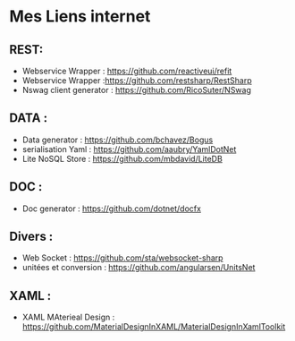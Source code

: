 # Mes Liens internet

## REST:
- Webservice Wrapper : https://github.com/reactiveui/refit
- Webservice Wrapper :https://github.com/restsharp/RestSharp
- Nswag client generator : https://github.com/RicoSuter/NSwag

## DATA :
- Data generator : https://github.com/bchavez/Bogus
- serialisation Yaml : https://github.com/aaubry/YamlDotNet
- Lite NoSQL Store : https://github.com/mbdavid/LiteDB

## DOC :
- Doc generator : https://github.com/dotnet/docfx

## Divers :
- Web Socket : https://github.com/sta/websocket-sharp
- unitées et conversion : https://github.com/angularsen/UnitsNet

## XAML :
- XAML MAterieal Design : https://github.com/MaterialDesignInXAML/MaterialDesignInXamlToolkit


